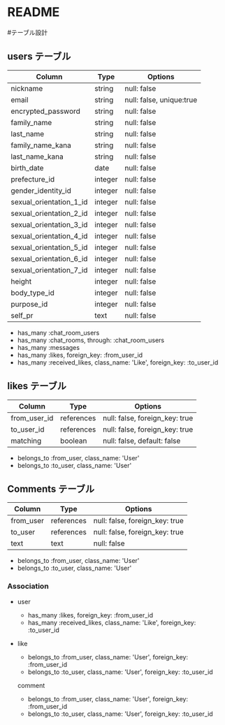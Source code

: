 # README
#テーブル設計

## users テーブル

|Column                  |Type    |Options     |
|------------------------|--------|------------|
|nickname                |string  |null: false |
|email                   |string  |null: false, unique:true |
|encrypted_password      |string  |null: false |
|family_name             |string  |null: false |
|last_name               |string  |null: false |
|family_name_kana        |string  |null: false |
|last_name_kana          |string  |null: false |
|birth_date              |date    |null: false |
|prefecture_id           |integer |null: false |
|gender_identity_id      |integer |null: false |
|sexual_orientation_1_id |integer |null: false |
|sexual_orientation_2_id |integer |null: false |
|sexual_orientation_3_id |integer |null: false |
|sexual_orientation_4_id |integer |null: false |
|sexual_orientation_5_id |integer |null: false |
|sexual_orientation_6_id |integer |null: false |
|sexual_orientation_7_id |integer |null: false |
|height                  |integer |null: false |
|body_type_id            |integer |null: false |
|purpose_id              |integer |null: false |
|self_pr                 |text    |null: false |

  - has_many :chat_room_users
  - has_many :chat_rooms, through: :chat_room_users
  - has_many :messages
  - has_many :likes, foreign_key: :from_user_id
  - has_many :received_likes, class_name: 'Like', foreign_key: :to_user_id

## likes テーブル

|Column             |Type       |Options        |
|-------------------|-----------|---------------|
|from_user_id       |references |null: false, foreign_key: true |
|to_user_id         |references |null: false, foreign_key: true |
|matching           |boolean    |null: false, default: false |

  - belongs_to :from_user, class_name: 'User'
  - belongs_to :to_user, class_name: 'User'


## Comments テーブル
|Column             |Type       |Options  |
|-------------------|-----------|---------|
|from_user          |references |null: false, foreign_key: true |
|to_user            |references |null: false, foreign_key: true |
|text               |text       |null: false |

  - belongs_to :from_user, class_name: 'User'
  - belongs_to :to_user, class_name: 'User'


### Association
- user
  - has_many :likes, foreign_key: :from_user_id
  - has_many :received_likes, class_name: 'Like', foreign_key: :to_user_id


- like
  - belongs_to :from_user, class_name: 'User', foreign_key: :from_user_id
  - belongs_to :to_user, class_name: 'User', foreign_key: :to_user_id

  comment
  - belongs_to :from_user, class_name: 'User', foreign_key: :from_user_id
  - belongs_to :to_user, class_name: 'User', foreign_key: :to_user_id
  

